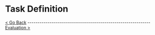 # Task Definition

[<  Go Back](../README.md) -------------------------------------------------------------- [Evaluation >](evaluation.md) 
